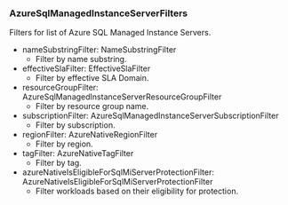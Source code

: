 ### AzureSqlManagedInstanceServerFilters
Filters for list of Azure SQL Managed Instance Servers.

- nameSubstringFilter: NameSubstringFilter
  - Filter by name substring.
- effectiveSlaFilter: EffectiveSlaFilter
  - Filter by effective SLA Domain.
- resourceGroupFilter: AzureSqlManagedInstanceServerResourceGroupFilter
  - Filter by resource group name.
- subscriptionFilter: AzureSqlManagedInstanceServerSubscriptionFilter
  - Filter by subscription.
- regionFilter: AzureNativeRegionFilter
  - Filter by region.
- tagFilter: AzureNativeTagFilter
  - Filter by tag.
- azureNativeIsEligibleForSqlMiServerProtectionFilter: AzureNativeIsEligibleForSqlMiServerProtectionFilter
  - Filter workloads based on their eligibility for protection.

